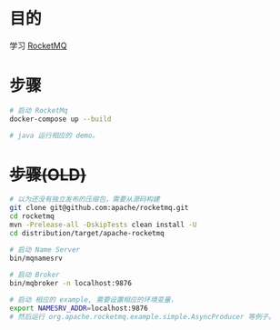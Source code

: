 

# 目的
学习 [RocketMQ](http://rocketmq.apache.org/)

# 步骤

```bash
# 启动 RocketMq
docker-compose up --build

# java 运行相应的 demo。
```

# ~~步骤(OLD)~~

```bash
# 以为还没有独立发布的压缩包，需要从源码构建
git clone git@github.com:apache/rocketmq.git
cd rocketmq
mvn -Prelease-all -DskipTests clean install -U
cd distribution/target/apache-rocketmq

# 启动 Name Server
bin/mqnamesrv
 
# 启动 Broker 
bin/mqbroker -n localhost:9876

# 启动 相应的 example, 需要设置相应的环境变量， 
export NAMESRV_ADDR=localhost:9876
# 然后运行 org.apache.rocketmq.example.simple.AsyncProducer 等例子。
```